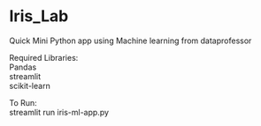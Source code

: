 # Iris_Lab

Quick Mini Python app using Machine learning from dataprofessor

Required Libraries:
  <br />Pandas
  <br />streamlit
  <br />scikit-learn
  
To Run: 
  <br />streamlit run iris-ml-app.py
